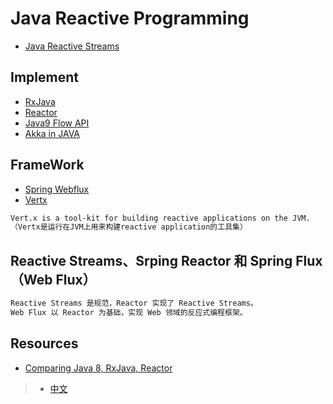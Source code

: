 # Java Reactive Programming

* [Java Reactive Streams](https://github.com/reactive-streams/reactive-streams-jvm)

## Implement
* [RxJava](RxJava/README.md)
* [Reactor](Reactor/README.md)
* [Java9 Flow API](FlowAPI/README.md)
* [Akka in JAVA](AkkainJAVA/README.md)

## FrameWork
* [Spring Webflux](https://github.com/SunnnyChan/sc.cs-notes/blob/master/language/java/java-spring/Spring-Webflux/README.md)
* [Vertx](https://www.cnblogs.com/luxiaoxun/p/7693640.html)
```md
Vert.x is a tool-kit for building reactive applications on the JVM.
（Vertx是运行在JVM上用来构建reactive application的工具集）
```

## Reactive Streams、Srping Reactor 和 Spring Flux（Web Flux）
```md
Reactive Streams 是规范，Reactor 实现了 Reactive Streams。
Web Flux 以 Reactor 为基础，实现 Web 领域的反应式编程框架。
```

## Resources
* [Comparing Java 8, RxJava, Reactor](http://alexsderkach.io/comparing-java-8-rxjava-reactor/)
> * [中文](https://yq.aliyun.com/articles/591627)